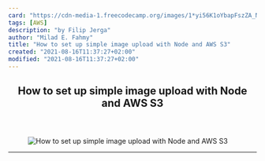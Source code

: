 ```yaml
---
card: "https://cdn-media-1.freecodecamp.org/images/1*yi56K1oYbapFszZA_N3uPg.jpeg"
tags: [AWS]
description: "by Filip Jerga"
author: "Milad E. Fahmy"
title: "How to set up simple image upload with Node and AWS S3"
created: "2021-08-16T11:37:27+02:00"
modified: "2021-08-16T11:37:27+02:00"
---
```

<div class="site-wrapper">
<main id="site-main" class="site-main outer">
<div class="inner">
<article class="post-full post tag-aws tag-design tag-tech tag-programming tag-technology ">
<header class="post-full-header">
<h1 class="post-full-title">How to set up simple image upload with Node and AWS S3</h1>
</header>
<figure class="post-full-image">
<picture>
<source media="(max-width: 700px)" sizes="1px" srcset="data:image/gif;base64,R0lGODlhAQABAIAAAAAAAP///yH5BAEAAAAALAAAAAABAAEAAAIBRAA7 1w">
<source media="(min-width: 701px)" sizes="(max-width: 800px) 400px,
(max-width: 1170px) 700px,
1400px" srcset="https://cdn-media-1.freecodecamp.org/images/1*yi56K1oYbapFszZA_N3uPg.jpeg 300w,
https://cdn-media-1.freecodecamp.org/images/1*yi56K1oYbapFszZA_N3uPg.jpeg 600w,
https://cdn-media-1.freecodecamp.org/images/1*yi56K1oYbapFszZA_N3uPg.jpeg 1000w,
https://cdn-media-1.freecodecamp.org/images/1*yi56K1oYbapFszZA_N3uPg.jpeg 2000w">
<img onerror="this.style.display='none'" src="https://cdn-media-1.freecodecamp.org/images/1*yi56K1oYbapFszZA_N3uPg.jpeg" alt="How to set up simple image upload with Node and AWS S3">
</picture>
</figure>
<section class="post-full-content">
<div class="post-content medium-migrated-article">
</div>
<hr>
</section>
</article>
</div>
</main>
</div>
<!-- Google Tag Manager (noscript) -->
<!-- End Google Tag Manager (noscript) -->
